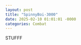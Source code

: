 ```yaml
---
layout: post
title: "SpinnyBoi-3000"
date: 2025-02-10 01:01:01 -0000
categories: Combat
---
```


STUFFF

